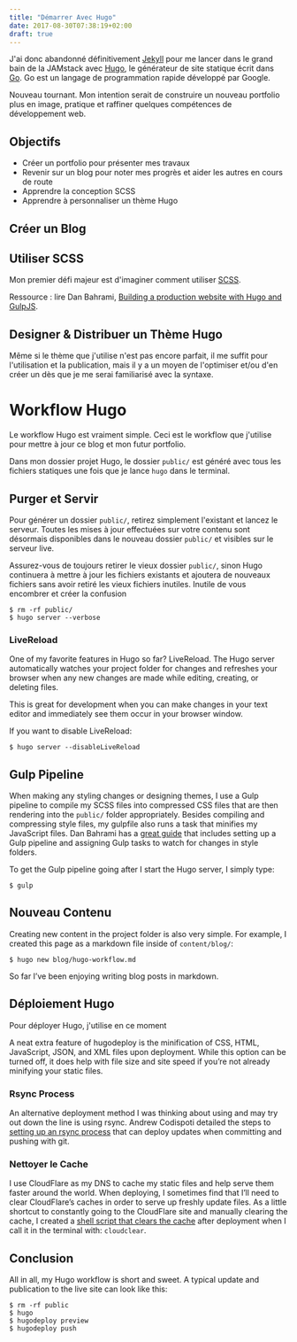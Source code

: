 ```yaml
---
title: "Démarrer Avec Hugo"
date: 2017-08-30T07:38:19+02:00
draft: true
---
```


J'ai donc abandonné définitivement [Jekyll](https://jekyllrb.com/) pour me lancer dans le grand bain de la JAMstack avec [Hugo](https://gohugo.io), le générateur de site statique écrit dans [Go](https://golang.org). Go est un langage de programmation rapide développé par Google.

Nouveau tournant. Mon intention serait de construire un nouveau portfolio plus en image, pratique et raffiner quelques compétences de développement web.

## Objectifs

   * Créer un portfolio pour présenter mes travaux
   * Revenir sur un blog pour noter mes progrès et aider les autres en cours de route
   * Apprendre la conception SCSS
   * Apprendre à personnaliser un thème Hugo

<!--

## Créer un portfolio


The portfolio has been created and published in place of my old portfolio site. Currently, projects are displayed under the “Work” section on the index page. The index page was constructed as a one-page template to display a hero header, gallery of web projects, a list of the 10 latest blog posts, and a contact form.
-->

## Créer un Blog
<!--
The blog post links on the index page lead to their own individual pages. The majority of the blog was based off of the [Hugo Black and Light Theme](https://github.com/davidhampgonsalves/hugo-black-and-light-theme) by David Hamp-Gonsalves. Overall, it was a well-constructed, minimalist, text-only theme without any scripts or clutter. The blog has been slightly redesigned but there is a bit more customization work to be done.
-->
## Utiliser SCSS

Mon premier défi majeur est d'imaginer comment utiliser [SCSS](http://sass-lang.com/). 

Ressource : lire Dan Bahrami, [Building a production website with Hugo and GulpJS](http://danbahrami.io/articles/building-a-production-website-with-hugo-and-gulp-js/). 

<!-- This also marked my first exposure to [Node.js](https://nodejs.org/en/).
-->

## Designer & Distribuer un Thème Hugo

Même si le thème que j'utilise n'est pas encore parfait, il me suffit pour l'utilisation et la publication, mais il y a un moyen de l'optimiser et/ou d'en créer un dès que je me serai familiarisé avec la syntaxe. 

<!-- 
While the theme I’ve constructed is fine to publish now and use myself, there is a ways to go to clean it up and optimize it before distributing to the Hugo community. This will be the most challenging objective that I still need to complete and requires more studying of Hugo and the correct syntax. However, I’m very close to finishing the design portion of the theme!
-->

# Workflow Hugo

Le workflow Hugo est vraiment simple. Ceci est le workflow que j'utilise pour mettre à jour ce blog et mon futur portfolio.

Dans mon dossier projet Hugo, le dossier `public/` est généré avec tous les fichiers statiques une fois que je lance `hugo` dans le terminal.

## Purger et Servir

Pour générer un dossier `public/`, retirez simplement l'existant et lancez le serveur. Toutes les mises à jour effectuées sur votre contenu sont désormais disponibles dans le nouveau dossier  `public/` et visibles sur le serveur live.

Assurez-vous de toujours retirer le vieux dossier `public/`, sinon Hugo continuera à mettre à jour les fichiers existants et ajoutera de nouveaux fichiers sans avoir retiré les vieux fichiers inutiles. Inutile de vous encombrer et créer la confusion
    
    $ rm -rf public/
    $ hugo server --verbose
    

### LiveReload

One of my favorite features in Hugo so far? LiveReload. The Hugo server automatically watches your project folder for changes and refreshes your browser when any new changes are made while editing, creating, or deleting files.

This is great for development when you can make changes in your text editor and immediately see them occur in your browser window.

If you want to disable LiveReload:
    
    $ hugo server --disableLiveReload
    

## Gulp Pipeline

When making any styling changes or designing themes, I use a Gulp pipeline to compile my SCSS files into compressed CSS files that are then rendering into the `public/` folder appropriately. Besides compiling and compressing style files, my gulpfile also runs a task that minifies my JavaScript files. Dan Bahrami has a [great guide](http://danbahrami.io/articles/building-a-production-website-with-hugo-and-gulp-js/) that includes setting up a Gulp pipeline and assigning Gulp tasks to watch for changes in style folders.

To get the Gulp pipeline going after I start the Hugo server, I simply type:
    
    $ gulp
    

## Nouveau Contenu

Creating new content in the project folder is also very simple. For example, I created this page as a markdown file inside of `content/blog/`:
    
    $ hugo new blog/hugo-workflow.md
    

So far I’ve been enjoying writing blog posts in markdown.

## Déploiement Hugo

Pour déployer Hugo, j'utilise en ce moment 

<!--
 [hugodeploy](https://github.com/mindok/hugodeploy), a simple FTP/SFTP deployment tool built in Go. Content inside of `public/` is effortlessly uploaded to my website’s root folder on my shared webhost account with two simple commands:
    
    $ hugodeploy preview
    $ hugodeploy push
-->    

A neat extra feature of hugodeploy is the minification of CSS, HTML, JavaScript, JSON, and XML files upon deployment. While this option can be turned off, it does help with file size and site speed if you’re not already minifying your static files.

### Rsync Process

An alternative deployment method I was thinking about using and may try out down the line is using rsync. Andrew Codispoti detailed the steps to [setting up an rsync process](http://www.andrewcodispoti.com/deploy-process/) that can deploy updates when committing and pushing with git.

### Nettoyer le Cache

I use CloudFlare as my DNS to cache my static files and help serve them faster around the world. When deploying, I sometimes find that I’ll need to clear CloudFlare’s caches in order to serve up freshly update files. As a little shortcut to constantly going to the CloudFlare site and manually clearing the cache, I created a [shell script that clears the cache](https://tomanistor.com/blog/shell-script-to-clear-cloudflare-cache) after deployment when I call it in the terminal with: `cloudclear`.

## Conclusion

All in all, my Hugo workflow is short and sweet. A typical update and publication to the live site can look like this:
    
    $ rm -rf public
    $ hugo
    $ hugodeploy preview
    $ hugodeploy push
